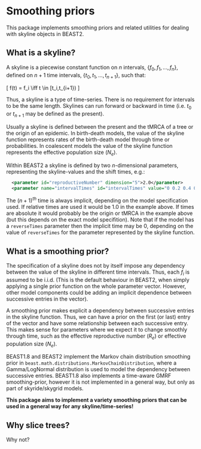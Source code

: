 # Smoothing priors

This package implements smoothing priors and related utilities for dealing with skyline objects in BEAST2.

## What is a skyline?

A skyline is a piecewise constant function on $n$ intervals, $\{f_0, f_1, ..., f_n \}$, defined on $n+1$ time intervals, $\{t_0,t_1, ... , t_{n+1} \}$, such that:

\[
  f(t) = f_i \iff t \in [t_i,t_{i+1})
\]

Thus, a skyline is a type of time-series. There is no requirement for intervals to be the same length. Skylines can run forward or backward in time (i.e. $t_0$ or $t_{n+1}$ may be defined as the present).

Usually a skyline is defined between the present and the tMRCA of a tree or the origin of an epidemic. In birth-death models, the value of the skyline function represents rates of the birth-death model through time or probabilities. In coalescent models the value of the skyline function represents the effective population size ($N_e$).

Within BEAST2 a skyline is defined by two $n$-dimensional parameters, representing the skyline-values and the shift times, e.g.:

```xml
  <parameter id="reproductiveNumber" dimension="5">2.0</parameter>
  <parameter name="intervalTimes" id="intervalTimes" value="0 0.2 0.4 0.6 0.8"/>  
```

The $(n+1)^{th}$ time is always implicit, depending on the model specification used. If relative times are used it would be 1.0 in the example above. If times are absolute it would probably be the origin or tMRCA in the example above (but this depends on the exact model specifition). Note that if the model has a `reverseTimes` parameter then the implicit time may be 0, depending on the value of `reverseTimes` for the parameter represented by the skyline function.

## What is a smoothing prior?

The specification of a skyline does not by itself impose any dependency between the value of the skyline in different time intervals. Thus, each $f_i$ is assumed to be i.i.d. (This is the default behaviour in BEAST2, when simply applying a single prior function on the whole parameter vector. However, other model components could be adding an implicit dependence between successive entries in the vector).

A smoothing prior makes explicit a dependency between successive entries in the skyline function. Thus, we can have a prior on the first (or last) entry of the vector and have some relationship between each successive entry. This makes sense for parameters where we expect it to change smoothly through time, such as the effective reproductive number ($R_e$) or effective population size ($N_e$).

BEAST1.8 and BEAST2 implement the Markov chain distribution smoothing prior in `beast.math.distributions.MarkovChainDistribution`, where a Gamma/LogNormal distribution is used to model the dependency between successive entries. BEAST1.8 also implements a time-aware GMRF smoothing-prior, however it is not implemented in a general way, but only as part of skyride/skygrid models.

**This package aims to implement a variety smoothing priors that can be used in a general way for any skyline/time-series!**

## Why slice trees?

Why not?
